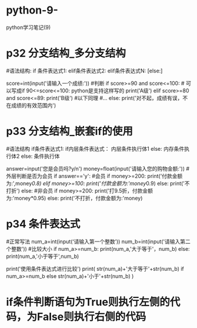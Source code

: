 # python-9-
python学习笔记(9)
# p32 分支结构_多分支结构
#语法结构:
if 条件表达式1:
elif条件表达式2:
elif条件表达式N:
[else:]

score=int(input('请输入一个成绩:'))
#判断
if score>=90 and score<=100:  # 可以写成if 90<=score<=100:  python是支持这样写的
    print('A级')
elif score>=80 and score<=89:
    print('B级')
#以下同理
#...
else:
    print('对不起，成绩有误，不在成绩的有效范围内')



# p33 分支结构_嵌套if的使用
#语法结构
if条件表达式1:
    if内层条件表达式：
      内层条件执行体1
    else:
        内存条件执行体2
else:
    条件执行体

answer=input('您是会员吗?y/n')
money=float(input('请输入您的购物金额:'))
#外层判断是否为会员
if answer=='y': #会员
    if money>=200:
        print('付款金额为:',money*0.8)
    elif money>=100:
        print('付款金额为:'money*0.9)
        else:
            print('不打折')
else:  #非会员
    if money>=200:
        print('打9.5折，付款金额为:'money*0.95)
    else:
        print('不打折，付款金额为:'money)



# p34 条件表达式
#正常写法
    num_a=int(input(‘请输入第一个整数’))
    num_b=int(input('请输入第二个整数'))
    #比较大小
    if num_a>=num_b:
        print(num_a,'大于等于'，num_b)
    else:
        print(num_a,'小于等于',num_b)

print('使用条件表达式进行比较')
print(   str(num_a)+'大于等于'+str(num_b)   if num_a>=num_b    else   str(num_a)+'小于'+str(num_b)   )
# if条件判断语句为True则执行左侧的代码，为False则执行右侧的代码
